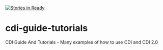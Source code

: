 [![Stories in Ready](https://badge.waffle.io/craft-coder/cdi-guide-tutorials.png?label=ready&title=Ready)](https://waffle.io/craft-coder/cdi-guide-tutorials)
# cdi-guide-tutorials
CDI Guide And Tutorials - Many examples of how to use CDI and CDI 2.0
